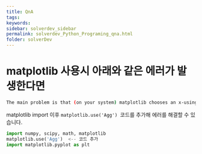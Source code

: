 ```yaml
---
title: QnA
tags: 
keywords:
sidebar: solverdev_sidebar
permalink: solverdev_Python_Programing_qna.html
folder: solverDev
---
```



# matplotlib 사용시 아래와 같은 에러가 발생한다면


```bash
The main problem is that (on your system) matplotlib chooses an x-using backend by default. I just had the same problem on one of my servers. The solution for me was to add the following code in a place that gets read  before  any other pylab/matplotlib/ pyplot  import:
```
matplotlib import 이후 ```matplotlib.use('Agg') ```코드를 추가해 에러를 해결할 수 있습니다.

```Python
import numpy, scipy, math, matplotlib
matplotlib.use('Agg')  <-- 코드 추가
import matplotlib.pyplot as plt
```

